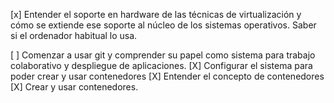 [x] Entender el soporte en hardware de las técnicas de virtualización y cómo se extiende ese soporte al núcleo de los sistemas operativos. Saber si el ordenador habitual lo usa.

[ ] Comenzar a usar git y comprender su papel como sistema para trabajo colaborativo y despliegue de aplicaciones. [X] Configurar el sistema para poder crear y usar contenedores [X] Entender el concepto de contenedores [X] Crear y usar contenedores.
